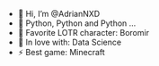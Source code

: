 - 👋 Hi, I’m @AdrianNXD
- 👀 Python, Python and Python ...
- 🌱 Favorite LOTR character: Boromir
- 💞️ In love with: Data Science
- ⚡ Best game: Minecraft
